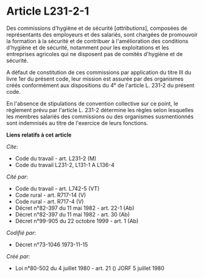 # Article L231-2-1

Des commissions d'hygiène et de sécurité [*attributions*], composées de représentants des employeurs et des salariés, sont
chargées de promouvoir la formation à la sécurité et de contribuer à l'amélioration des conditions d'hygiène et de sécurité,
notamment pour les exploitations et les entreprises agricoles qui ne disposent pas de comités d'hygiène et de sécurité.

A défaut de constitution de ces commissions par application du titre III du livre 1er du présent code, leur mission est
assurée par des organismes créés conformément aux dispositions du 4° de l'article L. 231-2 du présent code.

En l'absence de stipulations de convention collective sur ce point, le règlement prévu par l'article L. 231-2 détermine les
règles selon lesquelles les membres salariés des commissions ou des organismes susmentionnés sont indemnisés au titre de
l'exercice de leurs fonctions.

**Liens relatifs à cet article**

_Cite_:

  - Code du travail - art. L231-2 (M)
  - Code du travail L231-2, L131-1 A L136-4

_Cité par_:

  - Code du travail - art. L742-5 (VT)
  - Code rural - art. R717-14 (V)
  - Code rural - art. R717-4 (V)
  - Décret n°82-397 du 11 mai 1982 - art. 22-1 (Ab)
  - Décret n°82-397 du 11 mai 1982 - art. 30 (Ab)
  - Décret n°99-905 du 22 octobre 1999 - art. 1 (Ab)

_Codifié par_:

  - Décret n°73-1046 1973-11-15

_Créé par_:

  - Loi n°80-502 du 4 juillet 1980 - art. 21 () JORF 5 juillet 1980

